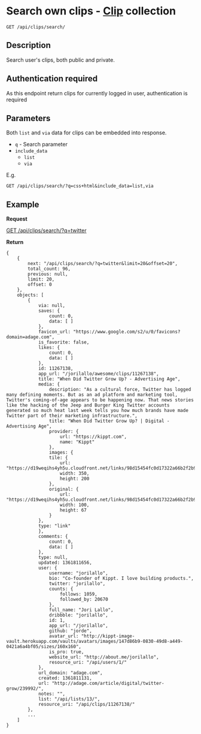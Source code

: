 # Search own clips - [Clip](https://github.com/kippt/api-documentation/blob/master/objects/clip.md) collection

    GET /api/clips/search/

## Description

Search user's clips, both public and private.

## Authentication required

As this endpoint return clips for currently logged in user, authentication is required

## Parameters

Both <code>list</code> and <code>via</code> data for clips can be embedded into response.

- <code>q</code> - Search parameter
- <code>include_data</code>
    - <code>list</code>
    - <code>via</code>

E.g.

    GET /api/clips/search/?q=css+html&include_data=list,via

## Example
**Request**

[GET /api/clips/search/?q=twitter](https://grandcentral.kippt.com/api/clips/search/?q=twitter)

**Return**

    {
        {
            next: "/api/clips/search/?q=twitter&limit=20&offset=20",
            total_count: 96,
            previous: null,
            limit: 20,
            offset: 0
        },
        objects: [
            {
                via: null,
                saves: {
                    count: 0,
                    data: [ ]
                },
                favicon_url: "https://www.google.com/s2/u/0/favicons?domain=adage.com",
                is_favorite: false,
                likes: {
                    count: 0,
                    data: [ ]
                },
                id: 11267138,
                app_url: "/jorilallo/awesome/clips/11267138",
                title: "When Did Twitter Grow Up? - Advertising Age",
                media: {
                    description: "As a cultural force, Twitter has logged many defining moments. But as an ad platform and marketing tool, Twitter's coming-of-age appears to be happening now. That news stories like the hacking of the Jeep and Burger King Twitter accounts generated so much heat last week tells you how much brands have made Twitter part of their marketing infrastructure.",
                    title: "When Did Twitter Grow Up? | Digital - Advertising Age",
                    provider: {
                        url: "https://kippt.com",
                        name: "Kippt"
                    },
                    images: {
                    tile: {
                        url: "https://d19weqihs4yh5u.cloudfront.net/links/98d15454fc0d17322a66b2f2b9e042e5613d13fe/350x200",
                        width: 350,
                        height: 200
                    },
                    original: {
                        url: "https://d19weqihs4yh5u.cloudfront.net/links/98d15454fc0d17322a66b2f2b9e042e5613d13fe/original",
                        width: 100,
                        height: 67
                    }
                },
                type: "link"
                },
                comments: {
                    count: 0,
                    data: [ ]
                },
                type: null,
                updated: 1361811656,
                user: {
                    username: "jorilallo",
                    bio: "Co-founder of Kippt. I love building products.",
                    twitter: "jorilallo",
                    counts: {
                        follows: 1059,
                        followed_by: 20670
                    },
                    full_name: "Jori Lallo",
                    dribbble: "jorilallo",
                    id: 1,
                    app_url: "/jorilallo",
                    github: "jorde",
                    avatar_url: "http://kippt-image-vault.herokuapp.com/vaults/avatars/images/147d86b9-0830-49d8-a449-0421a6a4bf05/sizes/160x160",
                    is_pro: true,
                    website_url: "http://about.me/jorilallo",
                    resource_uri: "/api/users/1/"
                },
                url_domain: "adage.com",
                created: 1361811131,
                url: "http://adage.com/article/digital/twitter-grow/239992/",
                notes: "",
                list: "/api/lists/13/",
                resource_uri: "/api/clips/11267138/"
            },
            ...
        ]
    }